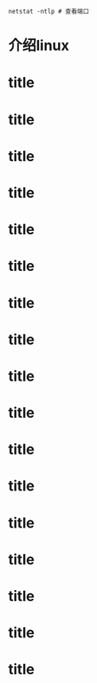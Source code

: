 ```
netstat -ntlp # 查看端口
```
# 介绍linux
# title
# title
# title
# title
# title
# title
# title
# title
# title
# title
# title
# title
# title
# title
# title
# title
# title